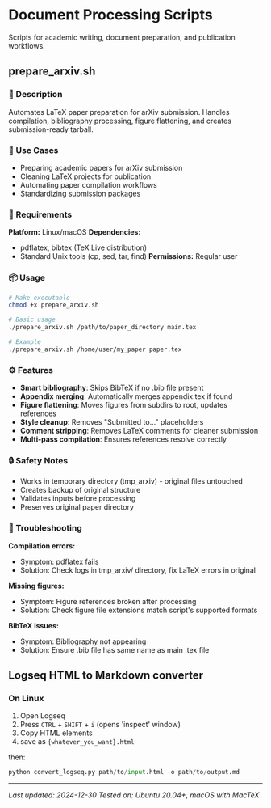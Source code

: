# Document Processing Scripts

Scripts for academic writing, document preparation, and publication workflows.

## prepare_arxiv.sh

### 📝 Description
Automates LaTeX paper preparation for arXiv submission. Handles compilation, bibliography processing, figure flattening, and creates submission-ready tarball.

### 🎯 Use Cases
- Preparing academic papers for arXiv submission
- Cleaning LaTeX projects for publication
- Automating paper compilation workflows
- Standardizing submission packages

### 🔧 Requirements
**Platform:** Linux/macOS
**Dependencies:** 
- pdflatex, bibtex (TeX Live distribution)
- Standard Unix tools (cp, sed, tar, find)
**Permissions:** Regular user

### 📦 Usage
```bash
# Make executable
chmod +x prepare_arxiv.sh

# Basic usage
./prepare_arxiv.sh /path/to/paper_directory main.tex

# Example
./prepare_arxiv.sh /home/user/my_paper paper.tex
```

### ⚙️ Features
- **Smart bibliography**: Skips BibTeX if no .bib file present
- **Appendix merging**: Automatically merges appendix.tex if found
- **Figure flattening**: Moves figures from subdirs to root, updates references
- **Style cleanup**: Removes "Submitted to..." placeholders
- **Comment stripping**: Removes LaTeX comments for cleaner submission
- **Multi-pass compilation**: Ensures references resolve correctly

### 🔒 Safety Notes
- Works in temporary directory (tmp_arxiv) - original files untouched
- Creates backup of original structure
- Validates inputs before processing
- Preserves original paper directory

### 🐛 Troubleshooting
**Compilation errors:**
- Symptom: pdflatex fails
- Solution: Check logs in tmp_arxiv/ directory, fix LaTeX errors in original

**Missing figures:**
- Symptom: Figure references broken after processing
- Solution: Check figure file extensions match script's supported formats

**BibTeX issues:**
- Symptom: Bibliography not appearing
- Solution: Ensure .bib file has same name as main .tex file

## Logseq HTML to Markdown converter
### On Linux
1. Open Logseq 
2. Press `CTRL` + `SHIFT` + `i` (opens 'inspect' window)
3. Copy HTML elements
4. save as `{whatever_you_want}.html`

then:

```python
python convert_logseq.py path/to/input.html -o path/to/output.md
```

---
*Last updated: 2024-12-30*
*Tested on: Ubuntu 20.04+, macOS with MacTeX*